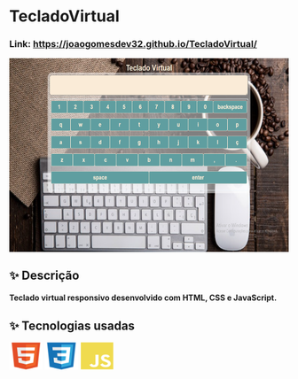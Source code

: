 # TecladoVirtual

### Link: https://joaogomesdev32.github.io/TecladoVirtual/
<img align="center"  height="350" width="700" src="img/amostra.png">

## ✨ Descrição

#### <p align="justify">Teclado virtual responsivo desenvolvido com HTML, CSS e JavaScript.

## ✨ Tecnologias usadas
<div style="display: inline_block">
  <img align="center" height="50" width="60" src="https://raw.githubusercontent.com/devicons/devicon/master/icons/html5/html5-original.svg">
  <img align="center"  height="50" width="60" src="https://raw.githubusercontent.com/devicons/devicon/master/icons/css3/css3-original.svg">
  <img align="center"  height="50" width="60" src="https://raw.githubusercontent.com/devicons/devicon/master/icons/javascript/javascript-plain.svg">
</div>
